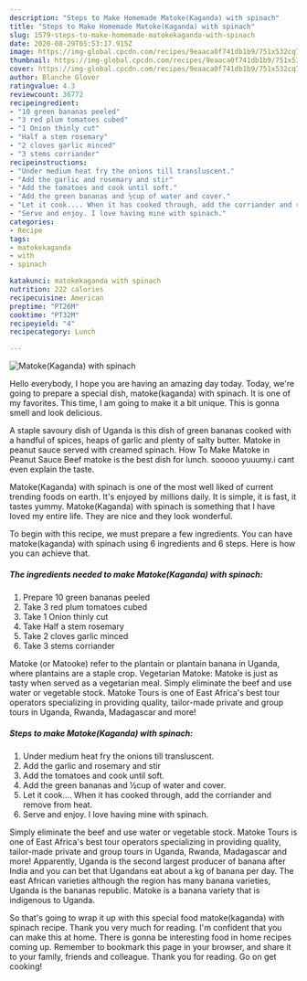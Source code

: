 ```yaml
---
description: "Steps to Make Homemade Matoke(Kaganda) with spinach"
title: "Steps to Make Homemade Matoke(Kaganda) with spinach"
slug: 1579-steps-to-make-homemade-matokekaganda-with-spinach
date: 2020-08-29T05:53:17.915Z
image: https://img-global.cpcdn.com/recipes/9eaaca0f741db1b9/751x532cq70/matokekaganda-with-spinach-recipe-main-photo.jpg
thumbnail: https://img-global.cpcdn.com/recipes/9eaaca0f741db1b9/751x532cq70/matokekaganda-with-spinach-recipe-main-photo.jpg
cover: https://img-global.cpcdn.com/recipes/9eaaca0f741db1b9/751x532cq70/matokekaganda-with-spinach-recipe-main-photo.jpg
author: Blanche Glover
ratingvalue: 4.3
reviewcount: 36772
recipeingredient:
- "10 green bananas peeled"
- "3 red plum tomatoes cubed"
- "1 Onion thinly cut"
- "Half a stem rosemary"
- "2 cloves garlic minced"
- "3 stems corriander"
recipeinstructions:
- "Under medium heat fry the onions till transluscent."
- "Add the garlic and rosemary and stir"
- "Add the tomatoes and cook until soft."
- "Add the green bananas and ½cup of water and cover."
- "Let it cook.... When it has cooked through, add the corriander and remove from heat."
- "Serve and enjoy. I love having mine with spinach."
categories:
- Recipe
tags:
- matokekaganda
- with
- spinach

katakunci: matokekaganda with spinach 
nutrition: 222 calories
recipecuisine: American
preptime: "PT26M"
cooktime: "PT32M"
recipeyield: "4"
recipecategory: Lunch

---
```



![Matoke(Kaganda) with spinach](https://img-global.cpcdn.com/recipes/9eaaca0f741db1b9/751x532cq70/matokekaganda-with-spinach-recipe-main-photo.jpg)

Hello everybody, I hope you are having an amazing day today. Today, we're going to prepare a special dish, matoke(kaganda) with spinach. It is one of my favorites. This time, I am going to make it a bit unique. This is gonna smell and look delicious.

A staple savoury dish of Uganda is this dish of green bananas cooked with a handful of spices, heaps of garlic and plenty of salty butter. Matoke in peanut sauce served with creamed spinach. How To Make Matoke in Peanut Sauce Beef matoke is the best dish for lunch. sooooo yuuumy.i cant even explain the taste.

Matoke(Kaganda) with spinach is one of the most well liked of current trending foods on earth. It's enjoyed by millions daily. It is simple, it is fast, it tastes yummy. Matoke(Kaganda) with spinach is something that I have loved my entire life. They are nice and they look wonderful.


To begin with this recipe, we must prepare a few ingredients. You can have matoke(kaganda) with spinach using 6 ingredients and 6 steps. Here is how you can achieve that.

<!--inarticleads1-->

##### The ingredients needed to make Matoke(Kaganda) with spinach:

1. Prepare 10 green bananas peeled
1. Take 3 red plum tomatoes cubed
1. Take 1 Onion thinly cut
1. Take Half a stem rosemary
1. Take 2 cloves garlic minced
1. Take 3 stems corriander


Matoke (or Matooke) refer to the plantain or plantain banana in Uganda, where plantains are a staple crop. Vegetarian Matoke: Matoke is just as tasty when served as a vegetarian meal. Simply eliminate the beef and use water or vegetable stock. Matoke Tours is one of East Africa&#39;s best tour operators specializing in providing quality, tailor-made private and group tours in Uganda, Rwanda, Madagascar and more! 

<!--inarticleads2-->

##### Steps to make Matoke(Kaganda) with spinach:

1. Under medium heat fry the onions till transluscent.
1. Add the garlic and rosemary and stir
1. Add the tomatoes and cook until soft.
1. Add the green bananas and ½cup of water and cover.
1. Let it cook.... When it has cooked through, add the corriander and remove from heat.
1. Serve and enjoy. I love having mine with spinach.


Simply eliminate the beef and use water or vegetable stock. Matoke Tours is one of East Africa&#39;s best tour operators specializing in providing quality, tailor-made private and group tours in Uganda, Rwanda, Madagascar and more! Apparently, Uganda is the second largest producer of banana after India and you can bet that Ugandans eat about a kg of banana per day. The east African varieties although the region has many banana varieties, Uganda is the bananas republic. Matoke is a banana variety that is indigenous to Uganda. 

So that's going to wrap it up with this special food matoke(kaganda) with spinach recipe. Thank you very much for reading. I'm confident that you can make this at home. There is gonna be interesting food in home recipes coming up. Remember to bookmark this page in your browser, and share it to your family, friends and colleague. Thank you for reading. Go on get cooking!
